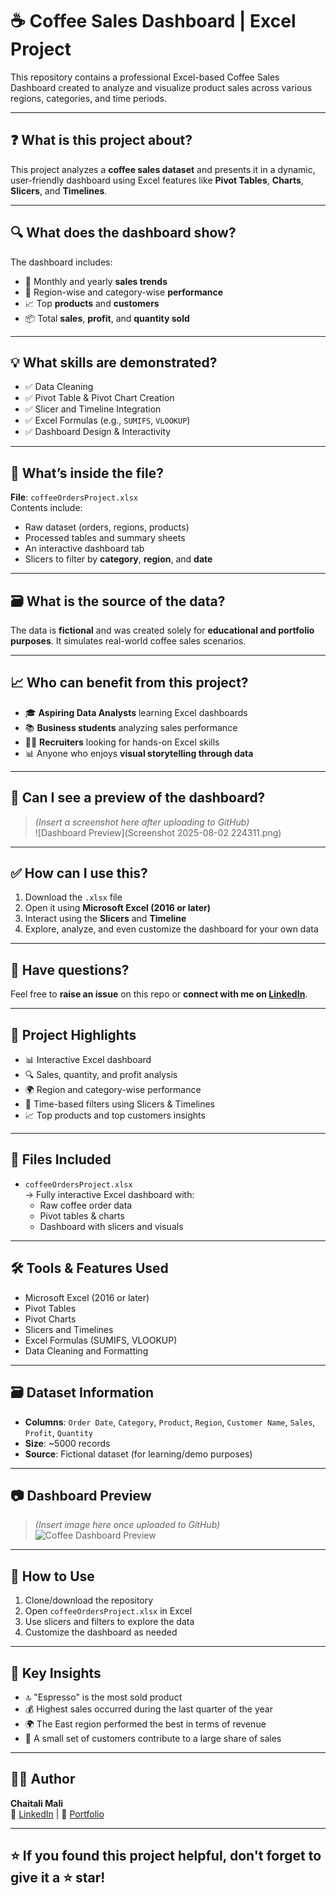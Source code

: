 # ☕ Coffee Sales Dashboard | Excel Project

This repository contains a professional Excel-based Coffee Sales Dashboard created to analyze and visualize product sales across various regions, categories, and time periods.

---

## ❓ What is this project about?

This project analyzes a **coffee sales dataset** and presents it in a dynamic, user-friendly dashboard using Excel features like **Pivot Tables**, **Charts**, **Slicers**, and **Timelines**.

---

## 🔍 What does the dashboard show?

The dashboard includes:

- 📅 Monthly and yearly **sales trends**  
- 📍 Region-wise and category-wise **performance**  
- 📈 Top **products** and **customers**  
- 📦 Total **sales**, **profit**, and **quantity sold**

---

## 💡 What skills are demonstrated?

- ✅ Data Cleaning  
- ✅ Pivot Table & Pivot Chart Creation  
- ✅ Slicer and Timeline Integration  
- ✅ Excel Formulas (e.g., `SUMIFS`, `VLOOKUP`)  
- ✅ Dashboard Design & Interactivity  

---

## 📁 What’s inside the file?

**File**: `coffeeOrdersProject.xlsx`  
Contents include:

- Raw dataset (orders, regions, products)  
- Processed tables and summary sheets  
- An interactive dashboard tab  
- Slicers to filter by **category**, **region**, and **date**

---

## 🗃️ What is the source of the data?

The data is **fictional** and was created solely for **educational and portfolio purposes**. It simulates real-world coffee sales scenarios.

---

## 📈 Who can benefit from this project?

- 🎓 **Aspiring Data Analysts** learning Excel dashboards  
- 📚 **Business students** analyzing sales performance  
- 🧑‍💼 **Recruiters** looking for hands-on Excel skills  
- 📊 Anyone who enjoys **visual storytelling through data**

---

## 📸 Can I see a preview of the dashboard?

> *(Insert a screenshot here after uploading to GitHub)*  
> ![Dashboard Preview](Screenshot 2025-08-02 224311.png)

---

## ✅ How can I use this?

1. Download the `.xlsx` file  
2. Open it using **Microsoft Excel (2016 or later)**  
3. Interact using the **Slicers** and **Timeline**  
4. Explore, analyze, and even customize the dashboard for your own data

---

## 🙋 Have questions?

Feel free to **raise an issue** on this repo or **connect with me on [LinkedIn](https://www.linkedin.com/)**.

---


## 📌 Project Highlights

- 📊 Interactive Excel dashboard
- 🔍 Sales, quantity, and profit analysis
- 🌍 Region and category-wise performance
- 📅 Time-based filters using Slicers & Timelines
- 📈 Top products and top customers insights

---

## 📁 Files Included

- `coffeeOrdersProject.xlsx`  
  → Fully interactive Excel dashboard with:
  - Raw coffee order data
  - Pivot tables & charts
  - Dashboard with slicers and visuals

---

## 🛠️ Tools & Features Used

- Microsoft Excel (2016 or later)
- Pivot Tables
- Pivot Charts
- Slicers and Timelines
- Excel Formulas (SUMIFS, VLOOKUP)
- Data Cleaning and Formatting

---

## 🗃️ Dataset Information

- **Columns**: `Order Date`, `Category`, `Product`, `Region`, `Customer Name`, `Sales`, `Profit`, `Quantity`
- **Size**: ~5000 records
- **Source**: Fictional dataset (for learning/demo purposes)

---

## 📷 Dashboard Preview

> *(Insert image here once uploaded to GitHub)*  
> ![Coffee Dashboard Preview](https://github.com/your-username/your-repo-name/assets/your-image-link)

---

## 🚀 How to Use

1. Clone/download the repository
2. Open `coffeeOrdersProject.xlsx` in Excel
3. Use slicers and filters to explore the data
4. Customize the dashboard as needed

---

## 📌 Key Insights

- 🔝 "Espresso" is the most sold product
- 💰 Highest sales occurred during the last quarter of the year
- 🌍 The East region performed the best in terms of revenue
- 👥 A small set of customers contribute to a large share of sales

---

## 👩‍💻 Author

**Chaitali Mali**  
📎 [LinkedIn](https://www.linkedin.com/in/chaitalimali/) | 💼 [Portfolio](https://github.com/Chaitali-mali/Potfolio)

---

## ⭐ If you found this project helpful, don't forget to give it a ⭐ star!

